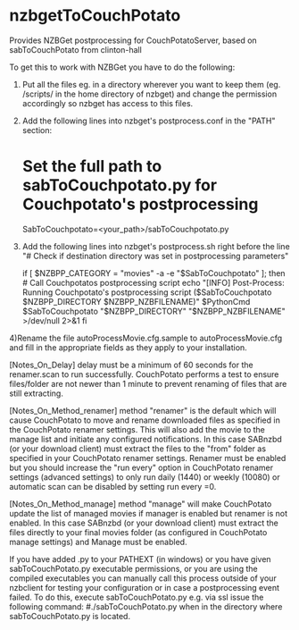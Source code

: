 nzbgetToCouchPotato
===================

Provides NZBGet postprocessing for CouchPotatoServer, based on sabToCouchPotato from clinton-hall

To get this to work with NZBGet you have to do the following:

1) Put all the files eg. in a directory wherever you want to keep them (eg. /scripts/ in the home directory of nzbget) and change the permission accordingly so nzbget has access to this files.

2) Add the following lines into nzbget's postprocess.conf in the "PATH" section:

	# Set the full path to sabToCouchpotato.py for Couchpotato's postprocessing
	SabToCouchpotato=<your_path>/sabToCouchpotato.py

3) Add the following lines into nzbget's postprocess.sh right before the line "# Check if destination directory was set in postprocessing parameters"

	if [ $NZBPP_CATEGORY = "movies" -a -e "$SabToCouchpotato" ]; then
        # Call Couchpotatos postprocessing script
        echo "[INFO] Post-Process: Running Couchpotato's postprocessing script ($SabToCouchpotato $NZBPP_DIRECTORY $NZBPP_NZBFILENAME)"
        $PythonCmd $SabToCouchpotato "$NZBPP_DIRECTORY" "$NZBPP_NZBFILENAME" >/dev/null 2>&1
	fi

4)Rename the file autoProcessMovie.cfg.sample to autoProcessMovie.cfg and fill in the appropriate fields as they apply to your installation.

[Notes_On_Delay]
  delay must be a minimum of 60 seconds for the renamer.scan to run successfully. CouchPotato 
  performs a test to ensure files/folder are not newer than 1 minute to prevent renaming of 
  files that are still extracting.

[Notes_On_Method_renamer]
  method "renamer" is the default which will cause CouchPotato to move and rename downloaded files
  as specified in the CouchPotato renamer settings.
  This will also add the movie to the manage list and initiate any configured notifications.
  In this case SABnzbd (or your download client) must extract the files to the "from" folder 
  as specified in your CouchPotato renamer settings. Renamer must be enabled but you should 
  increase the "run every" option in CouchPotato renamer settings (advanced settings) to only 
  run daily (1440) or weekly (10080) or automatic scan can be disabled by setting run every =0.

[Notes_On_Method_manage]
  method "manage" will make CouchPotato update the list of managed movies if manager 
  is enabled but renamer is not enabled.
  In this case SABnzbd (or your download client) must extract the files directly 
  to your final movies folder (as configured in CouchPotato manage settings) and Manage must 
  be enabled.
 
If you have added .py to your PATHEXT (in windows) or you have given sabToCouchPotato.py executable 
permissions, or you are using the compiled executables you can manually call this process outside of 
your nzbclient for testing your configuration or in case a postprocessing event failed.
To do this, execute sabToCouchPotato.py 
e.g. via ssl issue the following command: #./sabToCouchPotato.py
when in the directory where sabToCouchPotato.py is located.